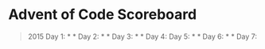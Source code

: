 # Advent of Code Scoreboard
>
> 2015
> Day 1: * * 
> Day 2: * *
> Day 3: * *
> Day 4:
> Day 5: * *
> Day 6: * *
> Day 7:  
